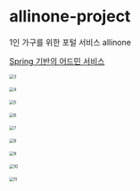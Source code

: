 # allinone-project
1인 가구를 위한 포털 서비스 allinone 


[Spring 기반의 어드민 서비스](https://github.com/allinone2021/allinone-project/tree/main/src-admin/main)

<img src="https://user-images.githubusercontent.com/90686738/139640104-f24606fa-0ae5-494f-b8ab-98ca190b2290.jpg" alt="3" style="zoom:50%;" ></img>

<img src="https://user-images.githubusercontent.com/90686738/139640109-5e6e51f3-b329-418e-9dc8-4327796f2f39.jpg" alt="4" style="zoom:50%;" ></img>

<img src="https://user-images.githubusercontent.com/90686738/139640117-70b8fadc-cf91-4917-a65b-a5766f9bf62b.jpg" alt="5" style="zoom:50%;" ></img>

<img src="https://user-images.githubusercontent.com/90686738/139640128-0d428265-9739-4f22-a8c1-bb64a10056f7.jpg" alt="6" style="zoom:50%;" ></img>

<img src="https://user-images.githubusercontent.com/90686738/139640139-bb6f8642-5813-4f0b-852a-37fbb25228e8.jpg" alt="7" style="zoom:50%;" ></img>

<img src="https://user-images.githubusercontent.com/90686738/139640148-3e35e283-ef0d-4535-9de6-ac7171524c79.jpg" alt="8" style="zoom:50%;" ></img>

<img src="https://user-images.githubusercontent.com/90686738/139640154-06b874e5-406e-4a6e-8aac-1c486c29b5d8.jpg" alt="9" style="zoom:50%;" ></img>

<img src="https://user-images.githubusercontent.com/90686738/139640156-6bc959ed-34cc-4ad0-958d-e309a2be1f8f.jpg" alt="10" style="zoom:50%;" ></img>

<img src="https://user-images.githubusercontent.com/90686738/139640162-00da031d-5df1-4c8c-8ef5-7589b2999170.jpg" alt="11" style="zoom:50%;" ></img>

